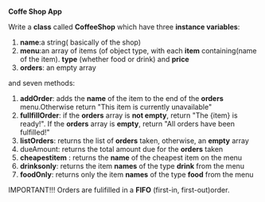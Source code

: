 **Coffe Shop App**


Write a **class** called **CoffeeShop** which have three **instance variables**:

1. **name**:a string( basically of the shop)
2. **menu**:an array of items (of object type, with each **item** containing(name of the item). **type**        (whether   food or drink) and **price**
3. **orders**: an empty array

and seven methods:

1. **addOrder**: adds the **name** of the item to the end of the **orders** menu.Otherwise return "This item is currently unavailable"
2. **fullfillOrder**: if the **orders** array is **not empty**, return "The {item} is ready!". If the **orders** array is **empty**, return "All orders have been fulfilled!"
3. **listOrders**: returns the list of **orders** taken, otherwise, an **empty** array
4. dueAmount: returns the total amount due for the **orders** taken
5. **cheapestitem** : returns the **name** of the cheapest item on the menu
6. **drinksonly**: returns the item **names** of the type **drink** from the menu
7. **foodOnly**: returns only the item **names** of the type **food** from the menu


IMPORTANT!!!  Orders are fulifilled in a **FIFO** (first-in, first-out)order.
